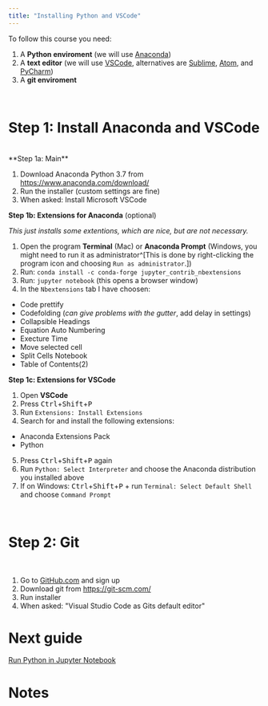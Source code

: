 ```yaml
---
title: "Installing Python and VSCode"
---
```


To follow this course you need:

1. A **Python enviroment** (we will use [Anaconda](https://www.anaconda.com))
2. A **text editor** (we will use [VSCode](https://code.visualstudio.com/), alternatives are [Sublime](https://www.sublimetext.com/), [Atom](https://atom.io/), and [PyCharm](https://www.jetbrains.com/pycharm/))
3. A **git enviroment**

<br>
  
# Step 1: Install Anaconda and VSCode
<br>
**Step 1a: Main**

1. Download Anaconda Python 3.7 from <https://www.anaconda.com/download/>
2. Run the installer (custom settings are fine)
3. When asked: Install Microsoft VSCode

**Step 1b: Extensions for Anaconda** (optional)

*This just installs some extentions, which are nice, but are not necessary.*

1. Open the program **Terminal** (Mac) or **Anaconda Prompt** (Windows, you might need to run it as administrator^[This is done by right-clicking the program icon and choosing `Run as administrator`.])
2. Run: `conda install -c conda-forge jupyter_contrib_nbextensions`
3. Run: `jupyter notebook` (this opens a browser window)
4. In the `Nbextensions` tab I have choosen:
 * Code prettify
 * Codefolding (*can give problems with the gutter*, add delay in settings)
 * Collapsible Headings     
 * Equation Auto Numbering
 * Execture Time
 * Move selected cell
 * Split Cells Notebook
 * Table of Contents(2)

**Step 1c: Extensions for VSCode**

1. Open **VSCode**
2. Press <kbd>Ctrl</kbd>+<kbd>Shift</kbd>+<kbd>P</kbd>
3. Run `Extensions: Install Extensions`
4. Search for and install the following extensions:
 * Anaconda Extensions Pack
 * Python  
5. Press <kbd>Ctrl</kbd>+<kbd>Shift</kbd>+<kbd>P</kbd> again
6. Run `Python: Select Interpreter` and choose the Anaconda distribution you installed above
7. If on Windows: <kbd>Ctrl</kbd>+<kbd>Shift</kbd>+<kbd>P</kbd> + run `Terminal: Select Default Shell` and choose `Command Prompt`

<br>

# Step 2: Git
<br>

1. Go to [GitHub.com](https://github.com/) and sign up
2. Download git from https://git-scm.com/
3. Run installer
4. When asked: "Visual Studio Code as Gits default editor"

# Next guide

[Run Python in Jupyter Notebook](/guides/jupyter-notebook)

# Notes
